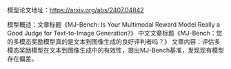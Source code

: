 模型论文地址：https://arxiv.org/abs/2407.04842

模型概述：文章标题《MJ-Bench: Is Your Multimodal Reward Model Really a Good Judge for Text-to-Image Generation?》
中文文章标题《MJ-Bench：您的多模态奖励模型真的是文本到图像生成的良好评判者吗？》
文章内容：评估多模态奖励模型在文本到图像生成中的有效性，提出MJ-Bench基准，发现现有模型存在偏差。
